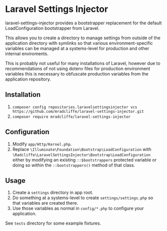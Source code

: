 # Laravel Settings Injector

laravel-settings-injector provides a bootstrapper replacement for the default LoadConfiguration bootstrapper from Laravel.

This allows you to create a directory to manage settings from outside of the application directory with symlinks so that various environment-specific variables can be managed at a systems-level for production and other internal enviroments.

This is probably not useful for many installations of Laravel, however due to recommendations of not using dotenv files for production environment variables this is necessary to obfuscate production variables from the application repository.

## Installation

1. `composer config repositories.laravelsettingsinjector vcs https://github.com/mradcliffe/laravel-settings-injector.git`
1. `composer require mradcliffe/laravel-settings-injector`

## Configuration

1. Modify `app/Http/Kernel.php`.
2. Replace `\Illuminate\Foundation\Bootstrap\LoadConfiguration` with `\Radcliffe\LaravelSettingsInjector\Bootstrap\LoadConfiguration` either by modifying an existing `::$bootstrappers` protected variable or doing so within the `::bootstrappers()` method of that class.

## Usage

1. Create a `settings` directory in app root.
2. Do something at a systems-level to create `settings/settings.php` so that variables are created there.
3. Use those variables as normal in `config/*.php` to configure your application.

See `tests` directory for some example fixtures.

